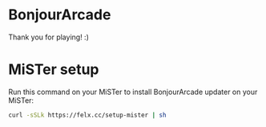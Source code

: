 # BonjourArcade

Thank you for playing! :)

# MiSTer setup

Run this command on your MiSTer to install BonjourArcade updater on your MiSTer:

```bash
curl -sSLk https://felx.cc/setup-mister | sh
```
